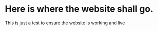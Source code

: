 
<head>
 
 <style>
 body
  {
  background_colour:black;
  }
 </style>
 
</head>

<body>
<h1> Here is where the website shall go. </h1>
<p> This is just a test to ensure the website is working and live </p>
</body>
